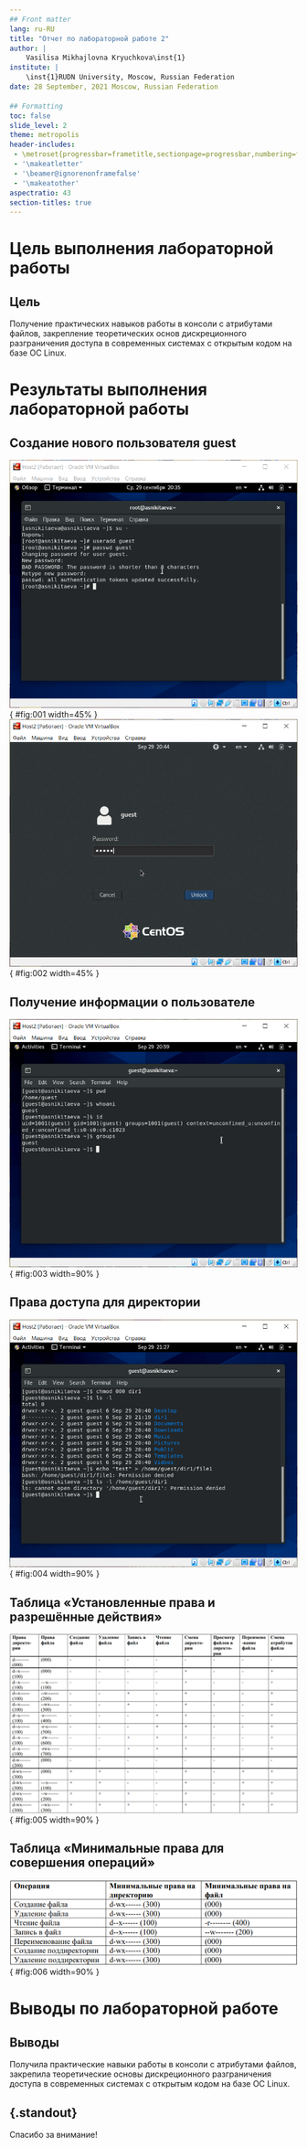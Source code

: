 ```yaml
---
## Front matter
lang: ru-RU
title: "Отчет по лабораторной работе 2"
author: |
	Vasilisa Mikhajlovna Kryuchkova\inst{1}
institute: |
	\inst{1}RUDN University, Moscow, Russian Federation
date: 28 September, 2021 Moscow, Russian Federation

## Formatting
toc: false
slide_level: 2
theme: metropolis
header-includes: 
 - \metroset{progressbar=frametitle,sectionpage=progressbar,numbering=fraction}
 - '\makeatletter'
 - '\beamer@ignorenonframefalse'
 - '\makeatother'
aspectratio: 43
section-titles: true
---
```


# **Цель выполнения лабораторной работы**

## Цель

Получение практических навыков работы в консоли с атрибутами файлов, закрепление теоретических основ дискреционного разграничения доступа в современных 
системах с открытым кодом на базе ОС Linux.

# **Результаты выполнения лабораторной работы**

## Создание нового пользователя guest

![Создание пользователя guest и задание ему пароля](image/1.png){ #fig:001 width=45% }
![Вход в систему под guest](image/2.png){ #fig:002 width=45% }

## Получение информации о пользователе

![Получение информации о guest](image/3.png){ #fig:003 width=90% }

## Права доступа для директории

![Работа с правами директории dir1](image/8.png){ #fig:004 width=90% }

## Таблица «Установленные права и разрешённые действия»

![Установленные права и разрешённые действия 1](image/9.png){ #fig:005 width=90% }

## Таблица «Минимальные права для совершения операций»

![Минимальные права для совершения операций](image/12.png){ #fig:006 width=90% }

# **Выводы по лабораторной работе**

## Выводы

Получила практические навыки работы в консоли с атрибутами файлов, закрепила теоретические основы дискреционного разграничения доступа в современных 
системах с открытым кодом на базе ОС Linux.

## {.standout}

Спасибо за внимание!